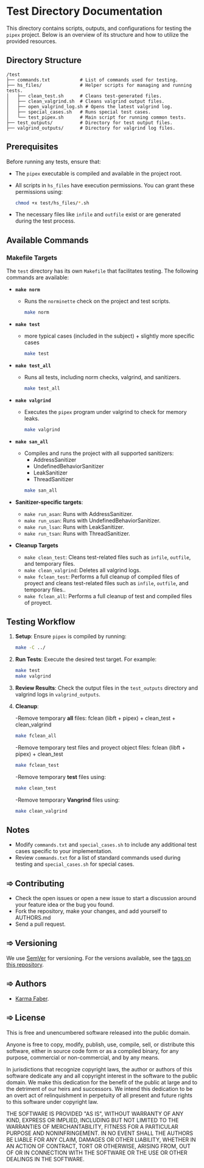 # Test Directory Documentation

This directory contains scripts, outputs, and configurations for testing the `pipex` project. Below is an overview of its structure and how to utilize the provided resources.

## Directory Structure

```
/test
├── commands.txt           # List of commands used for testing.
├── hs_files/              # Helper scripts for managing and running tests.
│   ├── clean_test.sh      # Cleans test-generated files.
│   ├── clean_valgrind.sh  # Cleans valgrind output files.
│   ├── open_valgrind_log.sh # Opens the latest valgrind log.
│   ├── special_cases.sh   # Runs special test cases.
│   └── test_pipex.sh      # Main script for running common tests.
├── test_outputs/          # Directory for test output files.
├── valgrind_outputs/      # Directory for valgrind log files.
```

## Prerequisites

Before running any tests, ensure that:
- The `pipex` executable is compiled and available in the project root.
- All scripts in `hs_files` have execution permissions. You can grant these permissions using:

  ```bash
  chmod +x test/hs_files/*.sh
  ```

- The necessary files like `infile` and `outfile` exist or are generated during the test process.

## Available Commands

### Makefile Targets

The `test` directory has its own `Makefile` that facilitates testing. The following commands are available:


- **`make norm`**
  - Runs the `norminette` check on the project and test scripts.

	```bash
	make norm
	```

- **`make test`**
  - more typical cases (included in the subject) + slightly more specific cases
  	```bash
	make test
	```

- **`make test_all`**
  - Runs all tests, including norm checks, valgrind, and sanitizers.
  	```bash
	make test_all
	```

- **`make valgrind`**
  - Executes the `pipex` program under valgrind to check for memory leaks.
  	```bash
	make valgrind
	```

- **`make san_all`**
  - Compiles and runs the project with all supported sanitizers:
    - AddressSanitizer
    - UndefinedBehaviorSanitizer
    - LeakSanitizer
    - ThreadSanitizer
  	```bash
	make san_all
	```

- **Sanitizer-specific targets**:
  - `make run_asan`: Runs with AddressSanitizer.
  - `make run_usan`: Runs with UndefinedBehaviorSanitizer.
  - `make run_lsan`: Runs with LeakSanitizer.
  - `make run_tsan`: Runs with ThreadSanitizer.

- **Cleanup Targets**
  - `make clean_test`: Cleans test-related files such as `infile`, `outfile`, and temporary files.
  - `make clean_valgrind`: Deletes all valgrind logs.
  - `make fclean_test`: Performs a full cleanup of compiled files of proyect and cleans test-related files such as `infile`, `outfile`, and temporary files..
  - `make fclean_all`: Performs a full cleanup of test and compiled files of proyect.

## Testing Workflow

1. **Setup**:
   Ensure `pipex` is compiled by running:
   ```bash
   make -C ../
   ```

2. **Run Tests**:
   Execute the desired test target. For example:
   ```bash
   make test
   make valgrind
   ```

3. **Review Results**:
   Check the output files in the `test_outputs` directory and valgrind logs in `valgrind_outputs`.

4. **Cleanup**:

   -Remove temporary **all** files: fclean (libft + pipex) + clean_test + clean_valgrind
   ```bash
   make fclean_all
   ```
   -Remove temporary test files and proyect object files: fclean (libft + pipex) + clean_test 
   ```bash
   make fclean_test
   ```

   -Remove temporary **test** files using:
   ```bash
   make clean_test
   ```

   -Remove temporary **Vangrind** files using:
   ```bash
   make clean_valgrind
   ```

## Notes

- Modify `commands.txt` and `special_cases.sh` to include any additional test cases specific to your implementation.
- Review `commands.txt` for a list of standard commands used during testing and `special_cases.sh` for special cases. 

## ➾ Contributing

* Check the open issues or open a new issue to start a discussion around your feature idea or the bug you found. 
* Fork the repository, make your changes, and add yourself to AUTHORS.md
* Send a pull request.

## ➾ Versioning

We use [SemVer](http://semver.org/) for versioning. For the versions available, see the [tags on this repository](https://github.com/your/project/tags). 


## ➾ Authors

* [Karma Faber](https://github.com/KarmaFaber). 


## ➾ License

This is free and unencumbered software released into the public domain.

Anyone is free to copy, modify, publish, use, compile, sell, or distribute this software, either in source code form or as a compiled binary, for any purpose, commercial or non-commercial, and by any means.

In jurisdictions that recognize copyright laws, the author or authors of this software dedicate any and all copyright interest in the software to the public domain. We make this dedication for the benefit of the public at large and to the detriment of our heirs and successors. We intend this dedication to be an overt act of relinquishment in perpetuity of all present and future rights to this software under copyright law.

THE SOFTWARE IS PROVIDED "AS IS", WITHOUT WARRANTY OF ANY KIND, EXPRESS OR IMPLIED, INCLUDING BUT NOT LIMITED TO THE WARRANTIES OF MERCHANTABILITY, FITNESS FOR A PARTICULAR PURPOSE AND NONINFRINGEMENT. IN NO EVENT SHALL THE AUTHORS BE LIABLE FOR ANY CLAIM, DAMAGES OR OTHER LIABILITY, WHETHER IN AN ACTION OF CONTRACT, TORT OR OTHERWISE, ARISING FROM, OUT OF OR IN CONNECTION WITH THE SOFTWARE OR THE USE OR OTHER DEALINGS IN THE SOFTWARE.

